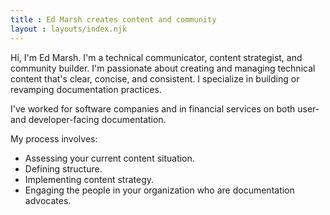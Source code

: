 ```yaml
---
title : Ed Marsh creates content and community
layout : layouts/index.njk
---
```


<span class="text-lg font-sans font-semibold">Hi, I'm Ed Marsh</span>. I'm a technical communicator, content strategist, and community builder. I'm passionate about creating and managing technical content that's clear, concise, and consistent. I specialize in building or revamping documentation practices.


I've worked for software companies and in financial services on both user- and developer-facing documentation.


My process involves:
- Assessing your current content situation.
- Defining structure.
- Implementing content strategy.
- Engaging the people in your organization who are documentation advocates.